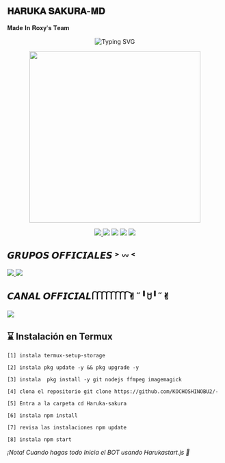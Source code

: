 ## 𝐇𝐀𝐑𝐔𝐊𝐀 𝐒𝐀𝐊𝐔𝐑𝐀-𝐌𝐃 
𝐌𝐚𝐝𝐞 𝐈𝐧 𝐑𝐨𝐱𝐲'𝐬 𝐓𝐞𝐚𝐦

<p align="center">
<img src="https://readme-typing-svg.herokuapp.com?font=Fira+Code&pause=1500&color=8A8A8A&center=true&vCenter=true&width=435&lines=𝐇𝐚𝐫𝐮𝐤𝐚+𝐒𝐚𝐤𝐮𝐫𝐚+❒;©𝐏𝐨𝐰𝐞𝐫+𝐁𝐲+𝐀𝐥𝐞𝐱𝐚.𝐱𝐲𝐳+✿;𝐁𝐨𝐭+𝐞𝐧+𝐀𝐜𝐭𝐮𝐚𝐥𝐢𝐳𝐚𝐜𝐢𝐨𝐧+🌸;𝐀𝐩𝐨𝐲𝐚+𝐝𝐚𝐧𝐝𝐨+𝐮𝐧𝐚+𝐞𝐬𝐭𝐫𝐞𝐥𝐥𝐢𝐭𝐚+⭐" alt="Typing SVG" />
</p>

<p align="center">
<img src="https://i.postimg.cc/Kz6JbPn5/Airbrush-Image-Enhancer-1760837360082.jpg" width="400px" />
</p>

<p align="center">
<a href="https://github.com/KOCHOSHINOBU2">
<img src="https://img.shields.io/badge/Autor-Alexa.xyz-8A8A8A?style=for-the-badge&logo=github&logoColor=white" />
</a>
<img src="https://img.shields.io/badge/JavaScript-Verificado-8A8A8A?style=for-the-badge&logo=javascript&logoColor=white" />
<img src="https://img.shields.io/badge/Node.js-Actualizado-8A8A8A?style=for-the-badge&logo=node.js&logoColor=white" />
<img src="https://img.shields.io/badge/Ruby-Verificado-8A8A8A?style=for-the-badge&logo=ruby&logoColor=white" />
<img src="https://img.shields.io/badge/Java-Expert-8A8A8A?style=for-the-badge&logo=java&logoColor=white" />
</p>

## 𝙂𝙍𝙐𝙋𝙊𝙎 𝙊𝙁𝙁𝙄𝘾𝙄𝘼𝙇𝙀𝙎 ˃ 𖥦 ˂
<a href="https://chat.whatsapp.com/HIOAhMxbxg6Hnp5gHkY0pT">
<img src="https://img.shields.io/badge/Grupo_1-WhatsApp-8A8A8A?style=for-the-badge&logo=whatsapp&logoColor=white" />
</a>
<a href="https://chat.whatsapp.com/JI6zZ6hd8VA3xQwOdslcv9">
<img src="https://img.shields.io/badge/Grupo_2-WhatsApp-8A8A8A?style=for-the-badge&logo=whatsapp&logoColor=white" />
</a>

## 𝘾𝘼𝙉𝘼𝙇 𝙊𝙁𝙁𝙄𝘾𝙄𝘼𝙇 𑂱 𑂱 𑂱 𑂱 𑂱 𑂱      𑂱 𑂱✌︎˶╹ꇴ╹˶✌︎
<a href="https://whatsapp.com/channel/0029VbBWiQnDjiOZI4PeC20s">
<img src="https://img.shields.io/badge/Canal-WhatsApp-8A8A8A?style=for-the-badge&logo=whatsapp&logoColor=white" />
</a>

## ⌛ Instalación en Termux

`[1] instala
termux-setup-storage`  

`[2] instala
pkg update -y && pkg upgrade -y`

`[3] instala 
pkg install -y git nodejs ffmpeg imagemagick` 

`[4] clona el repositorio
git clone https://github.com/KOCHOSHINOBU2/-`  

`[5] Entra a la carpeta
cd Haruka-sakura` 

`[6] instala
npm install` 

`[7] revisa las instalaciones
npm update`

`[8] instala
npm start`

*¡Nota!
Cuando hagas todo Inicia el BOT usando Harukastart.js 📌*